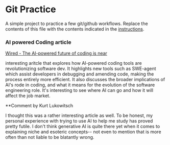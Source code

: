 # Git Practice
A simple project to practice a few git/github workflows.  Replace the contents of this file with the contents indicated in the [instructions](./instructions.md).

### AI powered Coding article
[Wired - The AI-powered future of coding is near](https://www.wired.com/ai-powered-coding/)

interesting aritcle that explores how AI-powered coding tools are revolutionizing software dev. It highlights new tools such as SWE-agent
which assist developers in debugging and amending code, making the process entirely more efficient. 
It also discusses the broader implications of AI's rode in coding, and what it means for the evolution of the software engineering role. 
It's interesting to see where AI can go and how it will affect the job market.

**Comment by Kurt Lukowitsch

I thought this was a rather interesting article as well. To be honest, my personal experience with trying to use AI to help me study has proved pretty futile. I don't think generative AI is quite there yet when it comes to explaining niche and esoteric concepts-- not even to mention that is more often than not liable to be blatantly wrong.